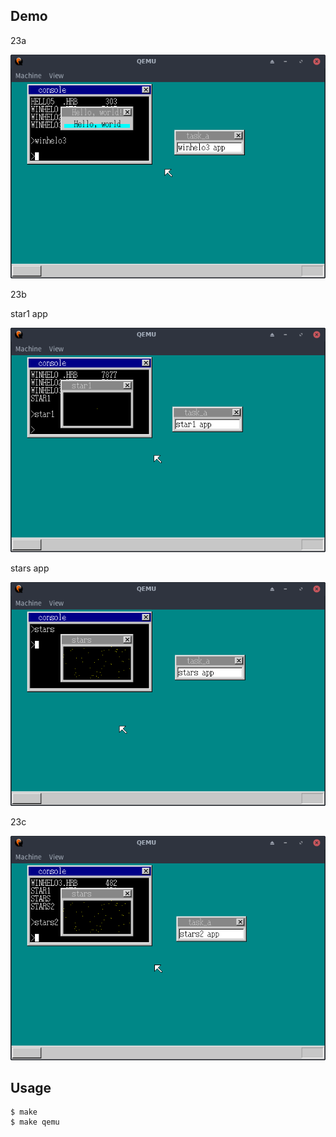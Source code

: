 ## Demo

23a

![template](https://github.com/watermelon892/OSPractice/blob/master/23_Graphic/pic/23a.png)

23b

star1 app

![template](https://github.com/watermelon892/OSPractice/blob/master/23_Graphic/pic/23b-1.png)

stars app

![template](https://github.com/watermelon892/OSPractice/blob/master/23_Graphic/pic/23b-2.png)

23c

![template](https://github.com/watermelon892/OSPractice/blob/master/23_Graphic/pic/23c.png)

## Usage

```
$ make
$ make qemu
```
